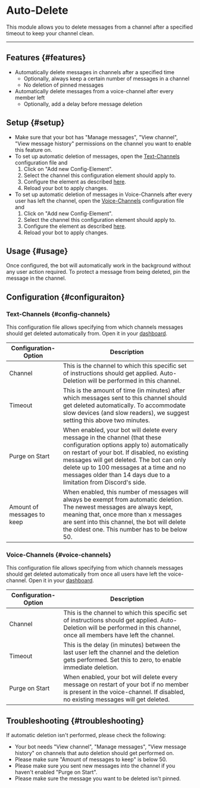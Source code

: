 # Auto-Delete

This module allows you to delete messages from a channel after a specified timeout to keep your channel clean.

<ModuleOverview moduleName="auto-delete" />

---

## Features {#features}

* Automatically delete messages in channels after a specified time
  * Optionally, always keep a certain number of messages in a channel
  * No deletion of pinned messages
* Automatically delete messages from a voice-channel after every member left
  * Optionally, add a delay before message deletion

## Setup {#setup}

* Make sure that your bot has "Manage messages", "View channel", "View message history" permissions on the channel you
  want to enable this feature on.
* To set up automatic deletion of messages, open
  the [Text-Channels](https://scnx.app/glink?page=bot/configuration?file=auto-delete%7Cchannels) configuration file and
  1. Click on "Add new Config-Element".
  2. Select the channel this configuration element should apply to.
  3. Configure the element as described [here](#config-channels).
  4. Reload your bot to apply changes.
* To set up automatic deletion of messages in Voice-Channels after every user has left the channel, open
  the [Voice-Channels](https://scnx.app/glink?page=bot/configuration?file=auto-delete%7Cvoice-channels) configuration
  file and
  1. Click on "Add new Config-Element".
  2. Select the channel this configuration element should apply to.
  3. Configure the element as described [here](#config-voice-channels).
  4. Reload your bot to apply changes.

## Usage {#usage}

Once configured, the bot will automatically work in the background without any user action required. To protect a
message from being deleted, pin the message in the channel.

## Configuration {#configuraiton}

### Text-Channels {#config-channels}

This configuration file allows specifying from which channels messages should get deleted automatically from. Open it in
your [dashboard](https://scnx.app/glink?page=bot/configuration?file=auto-delete%7Cchannels).

| Configuration-Option       | Description                                                                                                                                                                                                                                                                                                                            |
|----------------------------|----------------------------------------------------------------------------------------------------------------------------------------------------------------------------------------------------------------------------------------------------------------------------------------------------------------------------------------|
| Channel                    | This is the channel to which this specific set of instructions should get applied. Auto-Deletion will be performed in this channel.                                                                                                                                                                                                    |
| Timeout                    | This is the amount of time (in minutes) after which messages sent to this channel should get deleted automatically. To accommodate slow devices (and slow readers), we suggest setting this above two minutes.                                                                                                                         |
| Purge on Start             | When enabled, your bot will delete every message in the channel (that these configuration options apply to) automatically on restart of your bot. If disabled, no existing messages will get deleted. The bot can only delete up to 100 messages at a time and no messages older than 14 days due to a limitation from Discord's side. |
| Amount of messages to keep | When enabled, this number of messages will always be exempt from automatic deletion. The newest messages are always kept, meaning that, once more than x messages are sent into this channel, the bot will delete the oldest one. This number has to be below 50.                                                                      |

### Voice-Channels {#voice-channels}

This configuration file allows
specifying from which channels messages should get deleted automatically
from once all users have left the voice-channel.
Open it in
your [dashboard](https://scnx.app/glink?page=bot/configuration?file=auto-delete%7Cvoice-channels).

| Configuration-Option | Description                                                                                                                                                                 |
|----------------------|-----------------------------------------------------------------------------------------------------------------------------------------------------------------------------|
| Channel              | This is the channel to which this specific set of instructions should get applied. Auto-Deletion will be performed in this channel, once all members have left the channel. |
| Timeout              | This is the delay (in minutes) between the last user left the channel and the deletion gets performed. Set this to zero, to enable immediate deletion.                      |
| Purge on Start       | When enabled, your bot will delete every message on restart of your bot if no member is present in the voice-channel. If disabled, no existing messages will get deleted.   |

## Troubleshooting {#troubleshooting}

If automatic deletion isn't performed, please check the following:

* Your bot needs "View channel", "Manage messages", "View message history" on channels that auto deletion should get
  performed on.
* Please make sure "Amount of messages to keep" is below 50.
* Please make sure you sent new messages into the channel if you haven't enabled "Purge on Start".
* Please make sure the message you want to be deleted isn't pinned.